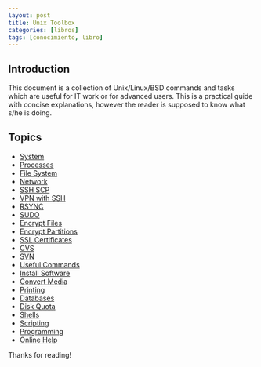 ```yaml
---
layout: post
title: Unix Toolbox
categories: [libros]
tags: [conocimiento, libro]
---
```


<!--Resumen-->

## Introduction

This document is a collection of Unix/Linux/BSD commands and tasks which are useful for IT work or for advanced users. 
This is a practical guide with concise explanations, however the reader is supposed to know what s/he is doing.

## Topics 

- [System](http://cb.vu/unixtoolbox.xhtml#sysinfo)
- [Processes](http://cb.vu/unixtoolbox.xhtml#processes)
- [File System](http://cb.vu/unixtoolbox.xhtml#filesystem)
- [Network](http://cb.vu/unixtoolbox.xhtml#network)
- [SSH SCP](http://cb.vu/unixtoolbox.xhtml#ssh)
- [VPN with SSH](http://cb.vu/unixtoolbox.xhtml#vpn)
- [RSYNC](http://cb.vu/unixtoolbox.xhtml#rsync)
- [SUDO](http://cb.vu/unixtoolbox.xhtml#sudo)
- [Encrypt Files](http://cb.vu/unixtoolbox.xhtml#crypt)
- [Encrypt Partitions](http://cb.vu/unixtoolbox.xhtml#cryptpart)
- [SSL Certificates](http://cb.vu/unixtoolbox.xhtml#certs)
- [CVS](http://cb.vu/unixtoolbox.xhtml#cvs)
- [SVN](http://cb.vu/unixtoolbox.xhtml#svn)
- [Useful Commands](http://cb.vu/unixtoolbox.xhtml#other)
- [Install Software](http://cb.vu/unixtoolbox.xhtml#software)
- [Convert Media](http://cb.vu/unixtoolbox.xhtml#convert)
- [Printing](http://cb.vu/unixtoolbox.xhtml#printing)
- [Databases](http://cb.vu/unixtoolbox.xhtml#databases)
- [Disk Quota](http://cb.vu/unixtoolbox.xhtml#quota)
- [Shells](http://cb.vu/unixtoolbox.xhtml#shells)
- [Scripting](http://cb.vu/unixtoolbox.xhtml#scripting)
- [Programming](http://cb.vu/unixtoolbox.xhtml#programming)
- [Online Help](http://cb.vu/unixtoolbox.xhtml#onlinehelp)

Thanks for reading!